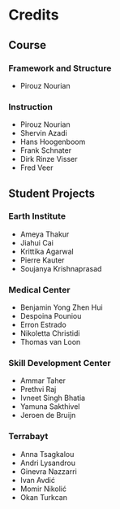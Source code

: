 # Credits
## Course 
### Framework and Structure
* Pirouz Nourian
  
### Instruction
* Pirouz Nourian
* Shervin Azadi
* Hans Hoogenboom
* Frank Schnater
* Dirk Rinze Visser
* Fred Veer

## Student Projects
### Earth Institute
* Ameya Thakur
* Jiahui Cai
* Krittika Agarwal
* Pierre Kauter
* Soujanya Krishnaprasad
### Medical Center
* Benjamin Yong Zhen Hui 
* Despoina Pouniou
* Erron Estrado
* Nikoletta Christidi 
* Thomas van Loon
### Skill Development Center
* Ammar Taher 
* Prethvi Raj
* Ivneet Singh Bhatia
* Yamuna Sakthivel
* Jeroen de Bruijn
### Terrabayt
* Anna Tsagkalou
* Andri Lysandrou
* Ginevra Nazzarri
* Ivan Avdić
* Momir Nikolić
* Okan Turkcan
